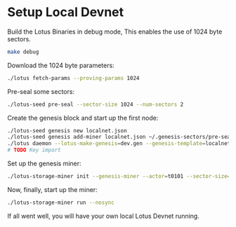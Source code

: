 # Setup Local Devnet

Build the Lotus Binaries in debug mode, This enables the use of 1024 byte sectors.

```sh
make debug
```

Download the 1024 byte parameters:
```sh
./lotus fetch-params --proving-params 1024
```

Pre-seal some sectors:

```sh
./lotus-seed pre-seal --sector-size 1024 --num-sectors 2
```

Create the genesis block and start up the first node:

```sh
./lotus-seed genesis new localnet.json
./lotus-seed genesis add-miner localnet.json ~/.genesis-sectors/pre-seal-t0101.json
./lotus daemon --lotus-make-genesis=dev.gen --genesis-template=localnet.json --bootstrap=false
# TODO Key import
```

Set up the genesis miner:

```sh
./lotus-storage-miner init --genesis-miner --actor=t0101 --sector-size=1024 --pre-sealed-sectors=~/.genesis-sectors --nosync
```

Now, finally, start up the miner:

```sh
./lotus-storage-miner run --nosync
```

If all went well, you will have your own local Lotus Devnet running.
